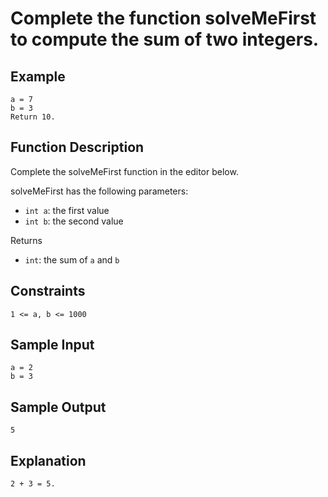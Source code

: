 # Complete the function solveMeFirst to compute the sum of two integers.

## Example
```
a = 7
b = 3
Return 10.
```

## Function Description

Complete the solveMeFirst function in the editor below.

solveMeFirst has the following parameters:

- `int a`: the first value
- `int b`: the second value

Returns
- `int`: the sum of `a` and `b`


## Constraints
```
1 <= a, b <= 1000
```

## Sample Input

```
a = 2
b = 3
```

## Sample Output

```
5
```

## Explanation

```
2 + 3 = 5.
```